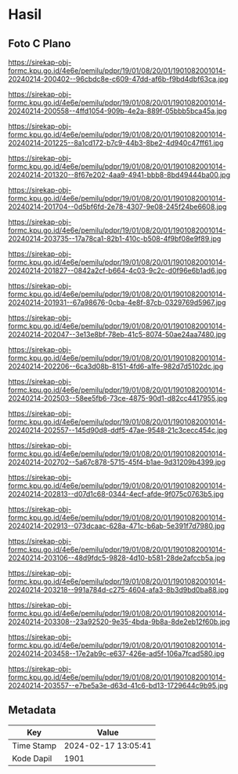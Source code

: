 # Hasil

## Foto C Plano

https://sirekap-obj-formc.kpu.go.id/4e6e/pemilu/pdpr/19/01/08/20/01/1901082001014-20240214-200402--96cbdc8e-c609-47dd-af6b-f9bd4dbf63ca.jpg

https://sirekap-obj-formc.kpu.go.id/4e6e/pemilu/pdpr/19/01/08/20/01/1901082001014-20240214-200558--4ffd1054-909b-4e2a-889f-05bbb5bca45a.jpg

https://sirekap-obj-formc.kpu.go.id/4e6e/pemilu/pdpr/19/01/08/20/01/1901082001014-20240214-201225--8a1cd172-b7c9-44b3-8be2-4d940c47ff61.jpg

https://sirekap-obj-formc.kpu.go.id/4e6e/pemilu/pdpr/19/01/08/20/01/1901082001014-20240214-201320--8f67e202-4aa9-4941-bbb8-8bd49444ba00.jpg

https://sirekap-obj-formc.kpu.go.id/4e6e/pemilu/pdpr/19/01/08/20/01/1901082001014-20240214-201704--0d5bf6fd-2e78-4307-9e08-245f24be6608.jpg

https://sirekap-obj-formc.kpu.go.id/4e6e/pemilu/pdpr/19/01/08/20/01/1901082001014-20240214-203735--17a78ca1-82b1-410c-b508-4f9bf08e9f89.jpg

https://sirekap-obj-formc.kpu.go.id/4e6e/pemilu/pdpr/19/01/08/20/01/1901082001014-20240214-201827--0842a2cf-b664-4c03-9c2c-d0f96e6b1ad6.jpg

https://sirekap-obj-formc.kpu.go.id/4e6e/pemilu/pdpr/19/01/08/20/01/1901082001014-20240214-201931--67a98676-0cba-4e8f-87cb-0329769d5967.jpg

https://sirekap-obj-formc.kpu.go.id/4e6e/pemilu/pdpr/19/01/08/20/01/1901082001014-20240214-202047--3e13e8bf-78eb-41c5-8074-50ae24aa7480.jpg

https://sirekap-obj-formc.kpu.go.id/4e6e/pemilu/pdpr/19/01/08/20/01/1901082001014-20240214-202206--6ca3d08b-8151-4fd6-a1fe-982d7d5102dc.jpg

https://sirekap-obj-formc.kpu.go.id/4e6e/pemilu/pdpr/19/01/08/20/01/1901082001014-20240214-202503--58ee5fb6-73ce-4875-90d1-d82cc4417955.jpg

https://sirekap-obj-formc.kpu.go.id/4e6e/pemilu/pdpr/19/01/08/20/01/1901082001014-20240214-202557--145d90d8-ddf5-47ae-9548-21c3cecc454c.jpg

https://sirekap-obj-formc.kpu.go.id/4e6e/pemilu/pdpr/19/01/08/20/01/1901082001014-20240214-202702--5a67c878-5715-45f4-b1ae-9d31209b4399.jpg

https://sirekap-obj-formc.kpu.go.id/4e6e/pemilu/pdpr/19/01/08/20/01/1901082001014-20240214-202813--d07d1c68-0344-4ecf-afde-9f075c0763b5.jpg

https://sirekap-obj-formc.kpu.go.id/4e6e/pemilu/pdpr/19/01/08/20/01/1901082001014-20240214-202913--073dcaac-628a-471c-b6ab-5e391f7d7980.jpg

https://sirekap-obj-formc.kpu.go.id/4e6e/pemilu/pdpr/19/01/08/20/01/1901082001014-20240214-203106--48d9fdc5-9828-4d10-b581-28de2afccb5a.jpg

https://sirekap-obj-formc.kpu.go.id/4e6e/pemilu/pdpr/19/01/08/20/01/1901082001014-20240214-203218--991a784d-c275-4604-afa3-8b3d9bd0ba88.jpg

https://sirekap-obj-formc.kpu.go.id/4e6e/pemilu/pdpr/19/01/08/20/01/1901082001014-20240214-203308--23a92520-9e35-4bda-9b8a-8de2eb12f60b.jpg

https://sirekap-obj-formc.kpu.go.id/4e6e/pemilu/pdpr/19/01/08/20/01/1901082001014-20240214-203458--17e2ab9c-e637-426e-ad5f-106a7fcad580.jpg

https://sirekap-obj-formc.kpu.go.id/4e6e/pemilu/pdpr/19/01/08/20/01/1901082001014-20240214-203557--e7be5a3e-d63d-41c6-bd13-1729644c9b95.jpg


## Metadata

| Key        | Value               |
| ---------- | ------------------- |
| Time Stamp | 2024-02-17 13:05:41 |
| Kode Dapil | 1901                |



